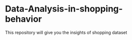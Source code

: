 # Data-Analysis-in-shopping-behavior
This repository will give you the insights of shopping dataset
